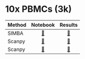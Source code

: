 # 10x PBMCs (3k)

| Method      | Notebook                                    | Results                              |
| ----------- | :-----------------------------------------: | :----------------------------------: |
| SIMBA       | [:notebook:](run_Scanpy.10x_PBMCs_3k.ipynb) | [:open_file_folder:](results/SIMBA)  |
| Scanpy      | [:notebook:](run_Scanpy.10x_PBMCs_3k.ipynb) | [:open_file_folder:](results/Scanpy) |
| Scanpy      | [:notebook:](run_Seurat.10x_PBMCs_3k.ipynb) | [:open_file_folder:](results/Seurat) |
